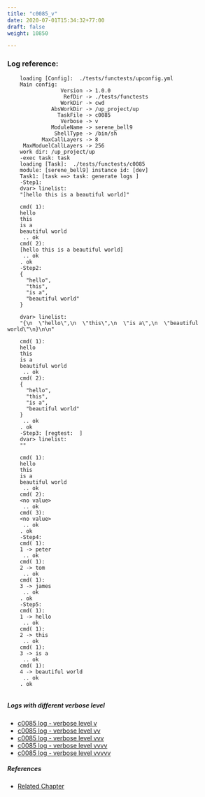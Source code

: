 ```yaml
---
title: "c0085_v"
date: 2020-07-01T15:34:32+77:00
draft: false
weight: 10850

---
```


### Log reference: <no value>

```
    loading [Config]:  ./tests/functests/upconfig.yml
    Main config:
                 Version -> 1.0.0
                  RefDir -> ./tests/functests
                 WorkDir -> cwd
              AbsWorkDir -> /up_project/up
                TaskFile -> c0085
                 Verbose -> v
              ModuleName -> serene_bell9
               ShellType -> /bin/sh
           MaxCallLayers -> 8
     MaxModuelCallLayers -> 256
    work dir: /up_project/up
    -exec task: task
    loading [Task]:  ./tests/functests/c0085
    module: [serene_bell9] instance id: [dev]
    Task1: [task ==> task: generate logs ]
    -Step1:
    dvar> linelist:
    "[hello this is a beautiful world]"
    
    cmd( 1):
    hello
    this
    is a
    beautiful world
     .. ok
    cmd( 2):
    [hello this is a beautiful world]
     .. ok
    . ok
    -Step2:
    {
      "hello",
      "this",
      "is a",
      "beautiful world"
    }
    
    dvar> linelist:
    "{\n  \"hello\",\n  \"this\",\n  \"is a\",\n  \"beautiful world\"\n}\n\n"
    
    cmd( 1):
    hello
    this
    is a
    beautiful world
     .. ok
    cmd( 2):
    {
      "hello",
      "this",
      "is a",
      "beautiful world"
    }
     .. ok
    . ok
    -Step3: [regtest:  ]
    dvar> linelist:
    ""
    
    cmd( 1):
    hello
    this
    is a
    beautiful world
     .. ok
    cmd( 2):
    <no value>
     .. ok
    cmd( 3):
    <no value>
     .. ok
    . ok
    -Step4:
    cmd( 1):
    1 -> peter
     .. ok
    cmd( 1):
    2 -> tom
     .. ok
    cmd( 1):
    3 -> james
     .. ok
    . ok
    -Step5:
    cmd( 1):
    1 -> hello
     .. ok
    cmd( 1):
    2 -> this
     .. ok
    cmd( 1):
    3 -> is a
     .. ok
    cmd( 1):
    4 -> beautiful world
     .. ok
    . ok
    
```

##### Logs with different verbose level
* [c0085 log - verbose level v](../../logs/c0085_v)
* [c0085 log - verbose level vv](../../logs/c0085_vv)
* [c0085 log - verbose level vvv](../../logs/c0085_vvv)
* [c0085 log - verbose level vvvv](../../logs/c0085_vvvv)
* [c0085 log - verbose level vvvvv](../../logs/c0085_vvvvv)

##### References
* [Related Chapter](../../template/c0085)
